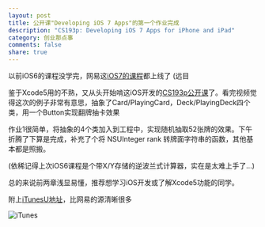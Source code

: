 ```yaml
---
layout: post
title: 公开课"Developing iOS 7 Apps"的第一个作业完成
description: "CS193p: Developing iOS 7 Apps for iPhone and iPad"
category: 创业那点事
comments: false
share: true
---
```


以前iOS6的课程没学完，网易这[iOS7的课程](http://v.163.com/special/opencourse/ios7.html)都上线了 (远目

鉴于Xcode5用的不熟，又从头开始啃这iOS开发的[CS193p公开课](http://cs193p.stanford.edu/)了。看完视频觉得这次的例子非常有意思，抽象了Card/PlayingCard，Deck/PlayingDeck四个类，用一个Button实现翻牌抽卡效果

作业1很简单，将抽象的4个类加入到工程中，实现随机抽取52张牌的效果。下午折腾了下算是完成，补充了个将 NSUInteger rank 转牌面字符串的函数，其他基本都是照搬。

(依稀记得上次iOS6课程是个带X/Y存储的逆波兰式计算器，实在是太难上手了...)

 

总的来说前两章浅显易懂，推荐想学习iOS开发或了解Xcode5功能的同学。

附上[iTunesU地址](https://itunes.apple.com/us/course/developing-ios-7-apps-for/id733644550)，比网易的源清晰很多

![iTunes](http://a4.mzstatic.com/us/r30/CobaltPublic4/v4/21/50/bb/2150bb4a-211a-f13b-cf0a-72dbb661be80/d2_160.png)
